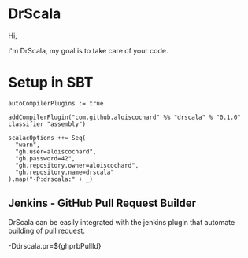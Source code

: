 # DrScala

Hi,

I'm DrScala, my goal is to take care of your code.

# Setup in SBT 

    autoCompilerPlugins := true

    addCompilerPlugin("com.github.aloiscochard" %% "drscala" % "0.1.0" classifier "assembly")

    scalacOptions ++= Seq(
      "warn",
      "gh.user=aloiscochard",
      "gh.password=42",
      "gh.repository.owner=aloiscochard",
      "gh.repository.name=drscala"
    ).map("-P:drscala:" + _)

## Jenkins - GitHub Pull Request Builder

DrScala can be easily integrated with the jenkins plugin that automate building of pull request.

-Ddrscala.pr=${ghprbPullId}
